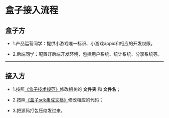# 盒子接入流程

## 盒子方

* 1.产品运营同学：提供小游戏唯一标识、小游戏appid和相应的开发权限。

* 2.后端同学：配置好后端开发环境，包括用户系统、统计系统、分享系统等。

------------

## 接入方

 - 1.按照[《盒子技术规范》](https://laixiao.github.io/gamebox/doc/gamebox-doc "《技术规范》")修改相关的 **文件夹** 和 **文件名**；

 - 2.按照[《盒子sdk集成文档》](https://laixiao.github.io/gamebox/doc/sdk-doc "《技术规范》")修改相应的代码；

 - 3.把源码打包压缩发过来。
